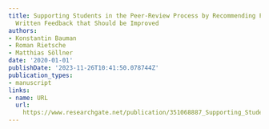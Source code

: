 ```yaml
---
title: Supporting Students in the Peer-Review Process by Recommending Features of
  Written Feedback that Should be Improved
authors:
- Konstantin Bauman
- Roman Rietsche
- Matthias Söllner
date: '2020-01-01'
publishDate: '2023-11-26T10:41:50.078744Z'
publication_types:
- manuscript
links:
- name: URL
  url: 
    https://www.researchgate.net/publication/351068887_Supporting_Students_in_the_Peer-Review_Process_by_Recommending_Features_of_Written_Feedback_that_Should_be_Improved
---
```

